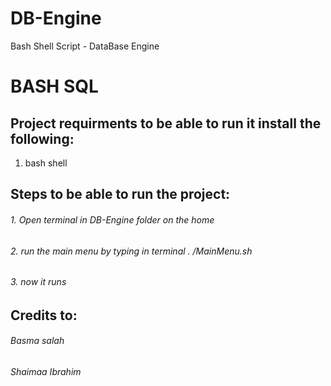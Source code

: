 # DB-Engine
Bash Shell Script - DataBase Engine
# BASH SQL

  
## **Project requirments to be able to run it install the following:**
1. bash shell


## **Steps to be able to run the project:**
###### 1. Open terminal in DB-Engine folder on the home
###### 2. run the main menu by typing in terminal . /MainMenu.sh
###### 3. now it runs 


## **Credits to:**
###### Basma salah
###### Shaimaa Ibrahim
